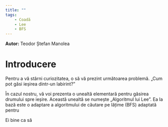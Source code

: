```yaml
---
title: ""
tags:
    - Coadă
    - Lee
    - BFS
---
```


**Autor:** Teodor Ștefan Manolea

# Introducere

Pentru a vă stârni curiozitatea, o să vă prezint următoarea problemă.
„Cum pot găsi ieșirea dintr-un labirint?”

În cazul nostru, vă voi prezenta o unealtă elementară pentru găsirea drumului spre ieșire. Această unealtă se numește „Algoritmul lui Lee”. Ea la bază este o adaptare a algoritmului de căutare pe lățime (BFS) adaptată pentru 

Ei bine ca să 